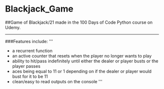 # Blackjack_Game
##Game of Blackjack/21 made in the 100 Days of Code Python course on Udemy.


**************************************************************************************************

###Features include:
'''
- a recurrent function
- an active counter that resets when the player no longer wants to play
- ability to hit/pass indefinitely until either the dealer or player busts or the player passes
- aces being equal to 11 or 1 depending on if the dealer or player would bust for it to be 11
- clean/easy to read outputs on the console
'''
